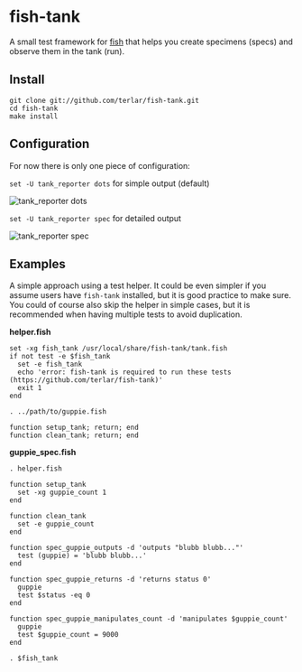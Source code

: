 # fish-tank
A small test framework for [fish](https://github.com/fish-shell/fish-shell)
that helps you create specimens (specs) and observe them in the tank (run).

## Install

    git clone git://github.com/terlar/fish-tank.git
    cd fish-tank
    make install

## Configuration
For now there is only one piece of configuration:

`set -U tank_reporter dots` for simple output (default)

![tank_reporter dots](https://raw.github.com/terlar/fish-tank/master/doc/fish-tank_dots.png)

`set -U tank_reporter spec` for detailed output

![tank_reporter spec](https://raw.github.com/terlar/fish-tank/master/doc/fish-tank_spec.png)

## Examples
A simple approach using a test helper.
It could be even simpler if you assume users have `fish-tank` installed, but it is good practice to make sure.
You could of course also skip the helper in simple cases, but it is recommended when having multiple tests to avoid duplication.

**helper.fish**

    set -xg fish_tank /usr/local/share/fish-tank/tank.fish
    if not test -e $fish_tank
      set -e fish_tank
      echo 'error: fish-tank is required to run these tests (https://github.com/terlar/fish-tank)'
      exit 1
    end

    . ../path/to/guppie.fish

    function setup_tank; return; end
    function clean_tank; return; end

**guppie_spec.fish**

    . helper.fish

    function setup_tank
      set -xg guppie_count 1
    end

    function clean_tank
      set -e guppie_count
    end

    function spec_guppie_outputs -d 'outputs "blubb blubb..."'
      test (guppie) = 'blubb blubb...'
    end

    function spec_guppie_returns -d 'returns status 0'
      guppie
      test $status -eq 0
    end

    function spec_guppie_manipulates_count -d 'manipulates $guppie_count'
      guppie
      test $guppie_count = 9000
    end

    . $fish_tank

